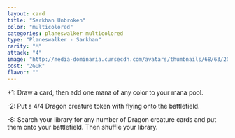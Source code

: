 ```yaml
---
layout: card
title: "Sarkhan Unbroken"
color: "multicolored"
categories: planeswalker multicolored
type: "Planeswalker - Sarkhan"
rarity: "M"
attack: "4"
image: "http://media-dominaria.cursecdn.com/avatars/thumbnails/68/63/200/283/635612497030698793.png"
cost: "2GUR"
flavor: ""
---
```


+1: Draw a card, then add one mana of any color to your mana pool.

-2: Put a 4/4 Dragon creature token with flying onto the battlefield.

-8: Search your library for any number of Dragon creature cards and put them onto your battlefield. Then shuffle your library.
